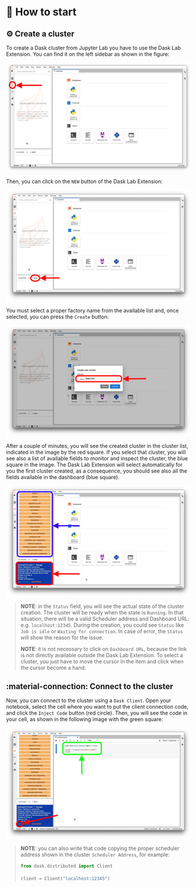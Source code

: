 
# :rocket: How to start

## :gear: Create a cluster

To create a Dask cluster from Jupyter Lab you have to use the Dask Lab Extension.
You can find it on the left sidebar as shown in the figure:

![dask labextension](imgs/dask_init_labextension.png)

Then, you can click on the `NEW` button of the Dask Lab Extension:

![dask new](imgs/dask_init_new.png)

You must select a proper factory name from the available list and, once selected,
you can press the `Create` button:

![dask select](imgs/dask_init_select.png)

After a couple of minutes, you will see the created cluster in the cluster list,
indicated in the image by the red square. If you select that cluster, you will see
also a list of available fields to monitor and inspect the cluster, the blue square
in the image. The Dask Lab Extension will select automatically for you the first
cluster created, as a consequence, you should see also all the fields available in
the dashboard (blue square).

![dask cluster created](imgs/dask_init_created.png)

> **NOTE**: in the `Status` field, you will see the actual state of the
> cluster creation. The cluster will be ready when the state is `Running`.
> In that situation, there will be a valid Scheduler address and Dashboard URL:
> e.g. `localhost:12345`. During the creation, you could see `Status` like `Job is idle`
> or `Waiting for connection`. In case of error, the `Status` will show the
> reason for the issue.
>
> **NOTE**: it is not necessary to click on `Dashboard URL`, because the link
> is not directly available outside the Dask Lab Extension. To select a cluster,
> you just have to move the cursor in the item and click when the cursor become a
> hand.
## :material-connection: Connect to the cluster

Now, you can connect to the cluster using a `Dask Client`. Open your notebook,
select the cell where you want to put the client connection code, and click
the `Inject Code` button (red circle). Then, you will see the code in your cell,
as shown in the following image with the green square:

![dask cluster connect](imgs/dask_client_code.png)

> **NOTE**: you can also write that code copying the proper scheduler address
> shown in the cluster `Scheduler Address`, for example:
> 
> ```python
> from dask.distributed import Client
> 
> client = Client("localhost:12345")
> ```
